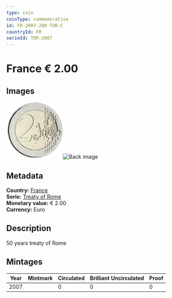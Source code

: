 ```yaml
---
type: coin
coinType: commemorative
id: FR-2007-200-TOR-C
countryId: FR
serieId: TOR-2007
---
```


# France € 2.00

## Images

<img src="../../Images/common-2007-200.png" height="150" alt="Front image"><img src="Images/FR-2007-200-000.png" height="150" alt="Back image">

## Metadata

**Country:** [France](../../Countries/France/index.md)\
**Serie:** [Treaty of Rome](index.md)\
**Monetary value:** € 2.00\
**Currency:** Euro

## Description
50 years treaty of Rome

## Mintages

| Year | Mintmark | Circulated | Brilliant Uncirculated | Proof |
| ---- | -------- | ---------- | ---------------------- | ----- |
| 2007 |  | 0| 0 | 0 |

